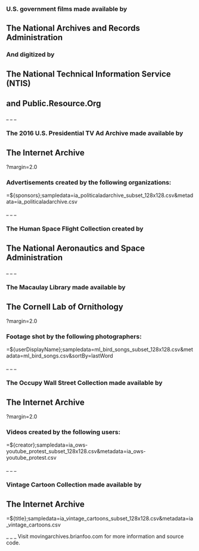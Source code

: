 ### U.S. government films made available by
## The National Archives and Records Administration

### And digitized by
## The National Technical Information Service (NTIS)
## and Public.Resource.Org

_
_
_
### The 2016 U.S. Presidential TV Ad Archive made available by
## The Internet Archive

?margin=2.0
### Advertisements created by the following organizations:

=${sponsors};sampledata=ia_politicaladarchive_subset_128x128.csv&metadata=ia_politicaladarchive.csv

_
_
_
### The Human Space Flight Collection created by
## The National Aeronautics and Space Administration

_
_
_
### The Macaulay Library made available by
## The Cornell Lab of Ornithology

?margin=2.0
### Footage shot by the following photographers:

=${userDisplayName};sampledata=ml_bird_songs_subset_128x128.csv&metadata=ml_bird_songs.csv&sortBy=lastWord

_
_
_
### The Occupy Wall Street Collection made available by
## The Internet Archive

?margin=2.0
### Videos created by the following users:

=${creator};sampledata=ia_ows-youtube_protest_subset_128x128.csv&metadata=ia_ows-youtube_protest.csv

_
_
_
### Vintage Cartoon Collection made available by
## The Internet Archive

=${title};sampledata=ia_vintage_cartoons_subset_128x128.csv&metadata=ia_vintage_cartoons.csv

_
_
_
Visit movingarchives.brianfoo.com for more information and source code.
